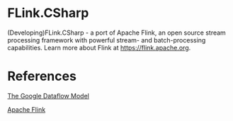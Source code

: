 # FLink.CSharp
(Developing)FLink.CSharp - a port of Apache Flink, an open source stream processing framework with powerful stream- and batch-processing capabilities.  Learn more about Flink at https://flink.apache.org.

# References
[The Google Dataflow Model](https://static.googleusercontent.com/media/research.google.com/zh-CN//pubs/archive/43864.pdf)

[Apache Flink](https://github.com/apache/flink)
